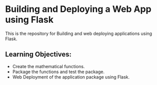# Building and Deploying a Web App using Flask
This is the repository for Building and web deploying applications using Flask.

## Learning Objectives:

- Create the mathematical functions.
- Package the functions and test the package.
- Web Deployment of the application package using Flask.